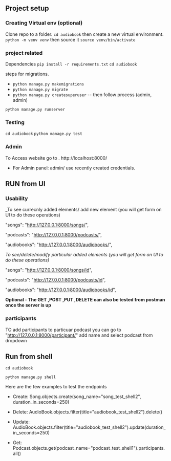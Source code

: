 ## Project setup

### Creating Virtual env (optional)

Clone repo to a folder.
`cd audiobook`
then create a new virtual environment.
`python -m venv venv` then source it `source venv/bin/activate`

### project related

Dependencies
`pip install -r requirements.txt`
`cd audiobook`

steps for migrations.

- `python manage.py makemigrations`
- `python manage.py migrate`
- `python manage.py createsuperuser` -- then follow process (admin, admin)

`python manage.py runserver`

### Testing

`cd audiobook`
`python manage.py test`

### Admin

To Access website go to .
http://localhost:8000/

- For Admin panel: admin/
  use recently created credentials.

## RUN from UI

### Usability

\_To see currecnly added elements/ add new element (you will get form on UI to do these operations)

"songs": "http://127.0.0.1:8000/songs/",

"podcasts": "http://127.0.0.1:8000/podcasts/",

"audiobooks": "http://127.0.0.1:8000/audiobooks/",

_To see/delete/modify particular added elements (you will get form on UI to do these operations)_

"songs": "http://127.0.0.1:8000/songs/id",

"podcasts": "http://127.0.0.1:8000/podcasts/id",

"audiobooks": "http://127.0.0.1:8000/audiobooks/id",

**Optional - The GET ,POST ,PUT ,DELETE can also be tested from postman once the server is up**

### participants

TO add participants to particuar podcast you can go to "http://127.0.0.1:8000/participant/" add name and select podcast from dropdown

## Run from shell

`cd audiobook`

`python manage.py shell`

Here are the few examples to test the endpoints

- Create:
  Song.objects.create(song_name="song_test_shell2", duration_in_seconds=250)

- Delete: AudioBook.objects.filter(title="audiobook_test_shell2").delete()

- Update: AudioBook.objects.filter(title="audiobook_test_shell2").update(duration_in_seconds=250)

- Get: Podcast.objects.get(podcast_name="podcast_test_shell1").participants.all()
